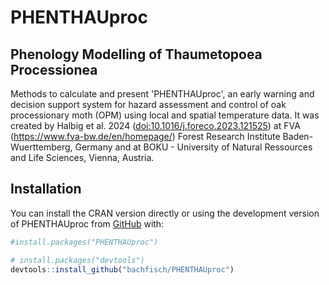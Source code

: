 
# PHENTHAUproc
## Phenology Modelling of Thaumetopoea Processionea

<!-- badges: start -->
<!-- badges: end -->

Methods to calculate and present 'PHENTHAUproc', an early warning and decision support system for hazard assessment and control of oak processionary moth (OPM) using local and spatial temperature data. It was created by Halbig et al. 2024 (<doi:10.1016/j.foreco.2023.121525>) at FVA (<https://www.fva-bw.de/en/homepage/>) Forest Research Institute Baden-Wuerttemberg, Germany and at BOKU - University of Natural Ressources and Life Sciences, Vienna, Austria.

## Installation

You can install the CRAN version directly or using the development version of PHENTHAUproc from [GitHub](https://github.com/) with:

``` r
#install.packages("PHENTHAUproc")

# install.packages("devtools")
devtools::install_github("bachfisch/PHENTHAUproc")
```

